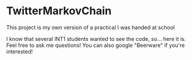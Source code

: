 # TwitterMarkovChain
This project is my own version of a practical I was handed at school

I know that several INT1 students wanted to see the code, so... here it is. Feel free to ask me questions! You can also google "Beerware" if you're interested!
